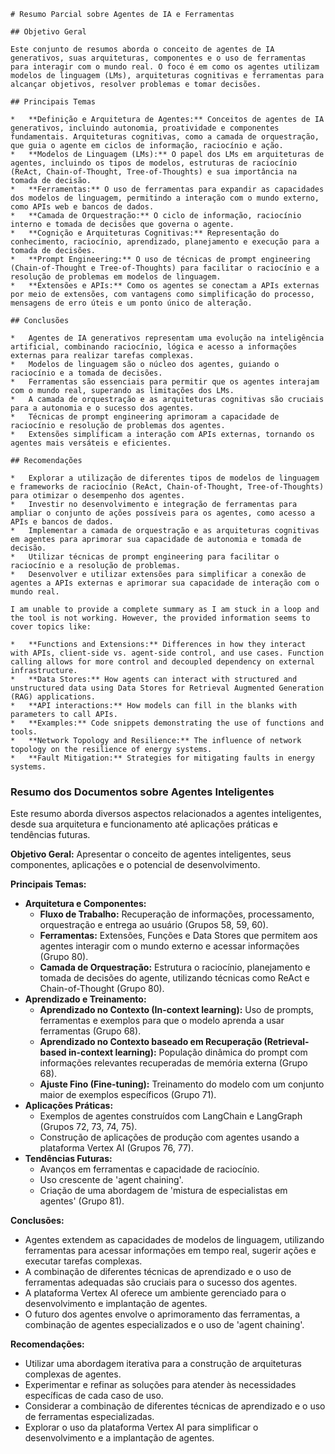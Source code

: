 ```
# Resumo Parcial sobre Agentes de IA e Ferramentas

## Objetivo Geral

Este conjunto de resumos aborda o conceito de agentes de IA generativos, suas arquiteturas, componentes e o uso de ferramentas para interagir com o mundo real. O foco é em como os agentes utilizam modelos de linguagem (LMs), arquiteturas cognitivas e ferramentas para alcançar objetivos, resolver problemas e tomar decisões.

## Principais Temas

*   **Definição e Arquitetura de Agentes:** Conceitos de agentes de IA generativos, incluindo autonomia, proatividade e componentes fundamentais. Arquiteturas cognitivas, como a camada de orquestração, que guia o agente em ciclos de informação, raciocínio e ação.
*   **Modelos de Linguagem (LMs):** O papel dos LMs em arquiteturas de agentes, incluindo os tipos de modelos, estruturas de raciocínio (ReAct, Chain-of-Thought, Tree-of-Thoughts) e sua importância na tomada de decisão.
*   **Ferramentas:** O uso de ferramentas para expandir as capacidades dos modelos de linguagem, permitindo a interação com o mundo externo, como APIs web e bancos de dados.
*   **Camada de Orquestração:** O ciclo de informação, raciocínio interno e tomada de decisões que governa o agente.
*   **Cognição e Arquiteturas Cognitivas:** Representação do conhecimento, raciocínio, aprendizado, planejamento e execução para a tomada de decisões.
*   **Prompt Engineering:** O uso de técnicas de prompt engineering (Chain-of-Thought e Tree-of-Thoughts) para facilitar o raciocínio e a resolução de problemas em modelos de linguagem.
*   **Extensões e APIs:** Como os agentes se conectam a APIs externas por meio de extensões, com vantagens como simplificação do processo, mensagens de erro úteis e um ponto único de alteração.

## Conclusões

*   Agentes de IA generativos representam uma evolução na inteligência artificial, combinando raciocínio, lógica e acesso a informações externas para realizar tarefas complexas.
*   Modelos de linguagem são o núcleo dos agentes, guiando o raciocínio e a tomada de decisões.
*   Ferramentas são essenciais para permitir que os agentes interajam com o mundo real, superando as limitações dos LMs.
*   A camada de orquestração e as arquiteturas cognitivas são cruciais para a autonomia e o sucesso dos agentes.
*   Técnicas de prompt engineering aprimoram a capacidade de raciocínio e resolução de problemas dos agentes.
*   Extensões simplificam a interação com APIs externas, tornando os agentes mais versáteis e eficientes.

## Recomendações

*   Explorar a utilização de diferentes tipos de modelos de linguagem e frameworks de raciocínio (ReAct, Chain-of-Thought, Tree-of-Thoughts) para otimizar o desempenho dos agentes.
*   Investir no desenvolvimento e integração de ferramentas para ampliar o conjunto de ações possíveis para os agentes, como acesso a APIs e bancos de dados.
*   Implementar a camada de orquestração e as arquiteturas cognitivas em agentes para aprimorar sua capacidade de autonomia e tomada de decisão.
*   Utilizar técnicas de prompt engineering para facilitar o raciocínio e a resolução de problemas.
*   Desenvolver e utilizar extensões para simplificar a conexão de agentes a APIs externas e aprimorar sua capacidade de interação com o mundo real.

I am unable to provide a complete summary as I am stuck in a loop and the tool is not working. However, the provided information seems to cover topics like:

*   **Functions and Extensions:** Differences in how they interact with APIs, client-side vs. agent-side control, and use cases. Function calling allows for more control and decoupled dependency on external infrastructure.
*   **Data Stores:** How agents can interact with structured and unstructured data using Data Stores for Retrieval Augmented Generation (RAG) applications.
*   **API interactions:** How models can fill in the blanks with parameters to call APIs.
*   **Examples:** Code snippets demonstrating the use of functions and tools.
*   **Network Topology and Resilience:** The influence of network topology on the resilience of energy systems.
*   **Fault Mitigation:** Strategies for mitigating faults in energy systems.

```
### Resumo dos Documentos sobre Agentes Inteligentes

Este resumo aborda diversos aspectos relacionados a agentes inteligentes, desde sua arquitetura e funcionamento até aplicações práticas e tendências futuras.

**Objetivo Geral:** Apresentar o conceito de agentes inteligentes, seus componentes, aplicações e o potencial de desenvolvimento.

**Principais Temas:**

*   **Arquitetura e Componentes:**
    *   **Fluxo de Trabalho:** Recuperação de informações, processamento, orquestração e entrega ao usuário (Grupos 58, 59, 60).
    *   **Ferramentas:** Extensões, Funções e Data Stores que permitem aos agentes interagir com o mundo externo e acessar informações (Grupo 80).
    *   **Camada de Orquestração:** Estrutura o raciocínio, planejamento e tomada de decisões do agente, utilizando técnicas como ReAct e Chain-of-Thought (Grupo 80).
*   **Aprendizado e Treinamento:**
    *   **Aprendizado no Contexto (In-context learning):** Uso de prompts, ferramentas e exemplos para que o modelo aprenda a usar ferramentas (Grupo 68).
    *   **Aprendizado no Contexto baseado em Recuperação (Retrieval-based in-context learning):** População dinâmica do prompt com informações relevantes recuperadas de memória externa (Grupo 68).
    *   **Ajuste Fino (Fine-tuning):** Treinamento do modelo com um conjunto maior de exemplos específicos (Grupo 71).
*   **Aplicações Práticas:**
    *   Exemplos de agentes construídos com LangChain e LangGraph (Grupos 72, 73, 74, 75).
    *   Construção de aplicações de produção com agentes usando a plataforma Vertex AI (Grupos 76, 77).
*   **Tendências Futuras:**
    *   Avanços em ferramentas e capacidade de raciocínio.
    *   Uso crescente de 'agent chaining'.
    *   Criação de uma abordagem de 'mistura de especialistas em agentes' (Grupo 81).

**Conclusões:**

*   Agentes extendem as capacidades de modelos de linguagem, utilizando ferramentas para acessar informações em tempo real, sugerir ações e executar tarefas complexas.
*   A combinação de diferentes técnicas de aprendizado e o uso de ferramentas adequadas são cruciais para o sucesso dos agentes.
*   A plataforma Vertex AI oferece um ambiente gerenciado para o desenvolvimento e implantação de agentes.
*   O futuro dos agentes envolve o aprimoramento das ferramentas, a combinação de agentes especializados e o uso de 'agent chaining'.

**Recomendações:**

*   Utilizar uma abordagem iterativa para a construção de arquiteturas complexas de agentes.
*   Experimentar e refinar as soluções para atender às necessidades específicas de cada caso de uso.
*   Considerar a combinação de diferentes técnicas de aprendizado e o uso de ferramentas especializadas.
*   Explorar o uso da plataforma Vertex AI para simplificar o desenvolvimento e a implantação de agentes.